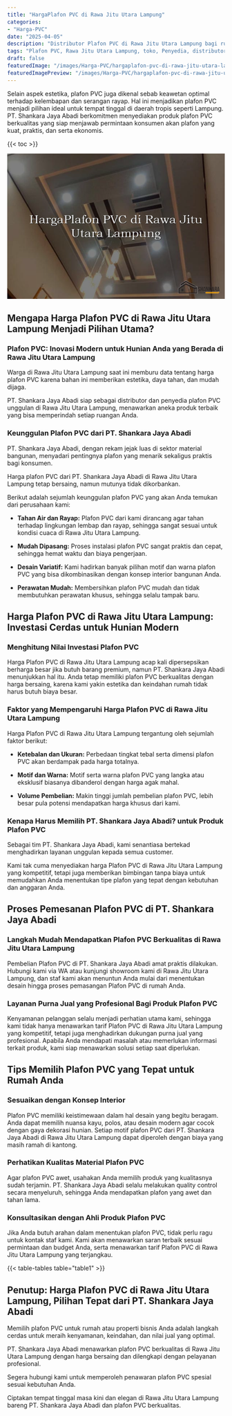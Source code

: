 ```yaml
---
title: "HargaPlafon PVC di Rawa Jitu Utara Lampung"
categories:
- "Harga-PVC"
date: "2025-04-05"
description: "Distributor Plafon PVC di Rawa Jitu Utara Lampung bagi rumah, perkantoran, dan ritel. Produk berkualitas, pilihan motif, pilihan warna modern, beserta jasa pemasangan ditangani oleh tim ahli serta kepastian resmi!|Jasa distribusi Plafon PVC di Rawa Jitu Utara Lampung bagi keperluan tempat tinggal, perkantoran, atau toko, dengan material berkualitas dan pemasangan oleh tim ahli dan jaminan resmi.|Solusi Plafon PVC di Rawa Jitu Utara Lampung yang andal untuk hunian, kantor, serta ritel, bersama produk berkualitas dan instalasi ditangani oleh teknisi berpengalaman dan kepastian resmi.|Distribusi Plafon PVC di Rawa Jitu Utara Lampung untuk hunian, perkantoran, dan gerai, beserta produk terbaik dan instalasi oleh tenaga ahli berpengalaman, disertai dengan garansi resmi.}"
tags: "Plafon PVC, Rawa Jitu Utara Lampung, toko, Penyedia, distributor"
draft: false
featuredImage: "/images/Harga-PVC/hargaplafon-pvc-di-rawa-jitu-utara-lampung.png"
featuredImagePreview: "/images/Harga-PVC/hargaplafon-pvc-di-rawa-jitu-utara-lampung.png"
---
```


Selain aspek estetika, plafon PVC juga dikenal sebab keawetan optimal terhadap kelembapan dan serangan rayap. Hal ini menjadikan plafon PVC menjadi pilihan ideal untuk tempat tinggal di daerah tropis seperti Lampung. PT. Shankara Jaya Abadi berkomitmen menyediakan produk plafon PVC berkualitas yang siap menjawab permintaan konsumen akan plafon yang kuat, praktis, dan serta ekonomis.

{{< toc >}}

![HargaPlafon PVC di Rawa Jitu Utara Lampung](/images/Harga-PVC/HargaPlafon-PVC-di-Rawa-Jitu-Utara-Lampung.png)

## Mengapa Harga Plafon PVC di Rawa Jitu Utara Lampung Menjadi Pilihan Utama?

### Plafon PVC: Inovasi Modern untuk Hunian Anda yang Berada di Rawa Jitu Utara Lampung

Warga di Rawa Jitu Utara Lampung saat ini memburu data tentang harga plafon PVC karena bahan ini memberikan estetika, daya tahan, dan mudah dijaga.

PT. Shankara Jaya Abadi siap sebagai distributor dan penyedia plafon PVC unggulan di Rawa Jitu Utara Lampung, menawarkan aneka produk terbaik yang bisa memperindah setiap ruangan Anda.

### Keunggulan Plafon PVC dari PT. Shankara Jaya Abadi

PT. Shankara Jaya Abadi, dengan rekam jejak luas di sektor material bangunan, menyadari pentingnya plafon yang menarik sekaligus praktis bagi konsumen.

Harga plafon PVC dari PT. Shankara Jaya Abadi di Rawa Jitu Utara Lampung tetap bersaing, namun mutunya tidak dikorbankan.

Berikut adalah sejumlah keunggulan plafon PVC yang akan Anda temukan dari perusahaan kami:

- **Tahan Air dan Rayap:** Plafon PVC dari kami dirancang agar tahan terhadap lingkungan lembap dan rayap, sehingga sangat sesuai untuk kondisi cuaca di Rawa Jitu Utara Lampung.

- **Mudah Dipasang:** Proses instalasi plafon PVC sangat praktis dan cepat, sehingga hemat waktu dan biaya pengerjaan.

- **Desain Variatif:** Kami hadirkan banyak pilihan motif dan warna plafon PVC yang bisa dikombinasikan dengan konsep interior bangunan Anda.

- **Perawatan Mudah:** Membersihkan plafon PVC mudah dan tidak membutuhkan perawatan khusus, sehingga selalu tampak baru.

## Harga Plafon PVC di Rawa Jitu Utara Lampung: Investasi Cerdas untuk Hunian Modern

### Menghitung Nilai Investasi Plafon PVC

Harga Plafon PVC di Rawa Jitu Utara Lampung acap kali dipersepsikan berharga besar jika butuh barang premium, namun PT. Shankara Jaya Abadi menunjukkan hal itu. Anda tetap memiliki plafon PVC berkualitas dengan harga bersaing, karena kami yakin estetika dan keindahan rumah tidak harus butuh biaya besar.

### Faktor yang Mempengaruhi Harga Plafon PVC di Rawa Jitu Utara Lampung

Harga Plafon PVC di Rawa Jitu Utara Lampung tergantung oleh sejumlah faktor berikut:

- **Ketebalan dan Ukuran:** Perbedaan tingkat tebal serta dimensi plafon PVC akan berdampak pada harga totalnya.

- **Motif dan Warna:** Motif serta warna plafon PVC yang langka atau eksklusif biasanya dibanderol dengan harga agak mahal.

- **Volume Pembelian:** Makin tinggi jumlah pembelian plafon PVC, lebih besar pula potensi mendapatkan harga khusus dari kami.

### Kenapa Harus Memilih PT. Shankara Jaya Abadi? untuk Produk Plafon PVC

Sebagai tim PT. Shankara Jaya Abadi, kami senantiasa bertekad menghadirkan layanan unggulan kepada semua customer.

Kami tak cuma menyediakan harga Plafon PVC di Rawa Jitu Utara Lampung yang kompetitif, tetapi juga memberikan bimbingan tanpa biaya untuk memudahkan Anda menentukan tipe plafon yang tepat dengan kebutuhan dan anggaran Anda.

## Proses Pemesanan Plafon PVC di PT. Shankara Jaya Abadi

### Langkah Mudah Mendapatkan Plafon PVC Berkualitas di Rawa Jitu Utara Lampung

Pembelian Plafon PVC di PT. Shankara Jaya Abadi amat praktis dilakukan. Hubungi kami via WA atau kunjungi showroom kami di Rawa Jitu Utara Lampung, dan staf kami akan menuntun Anda mulai dari menentukan desain hingga proses pemasangan Plafon PVC di rumah Anda.

### Layanan Purna Jual yang Profesional Bagi Produk Plafon PVC

Kenyamanan pelanggan selalu menjadi perhatian utama kami, sehingga kami tidak hanya menawarkan tarif Plafon PVC di Rawa Jitu Utara Lampung yang kompetitif, tetapi juga menghadirkan dukungan purna jual yang profesional. Apabila Anda mendapati masalah atau memerlukan informasi terkait produk, kami siap menawarkan solusi setiap saat diperlukan.

## Tips Memilih Plafon PVC yang Tepat untuk Rumah Anda

### Sesuaikan dengan Konsep Interior

Plafon PVC memiliki keistimewaan dalam hal desain yang begitu beragam. Anda dapat memilih nuansa kayu, polos, atau desain modern agar cocok dengan gaya dekorasi hunian. Setiap motif plafon PVC dari PT. Shankara Jaya Abadi di Rawa Jitu Utara Lampung dapat diperoleh dengan biaya yang masih ramah di kantong.

### Perhatikan Kualitas Material Plafon PVC

Agar plafon PVC awet, usahakan Anda memilih produk yang kualitasnya sudah terjamin. PT. Shankara Jaya Abadi selalu melakukan quality control secara menyeluruh, sehingga Anda mendapatkan plafon yang awet dan tahan lama.

### Konsultasikan dengan Ahli Produk Plafon PVC

Jika Anda butuh arahan dalam menentukan plafon PVC, tidak perlu ragu untuk kontak staf kami. Kami akan menawarkan saran terbaik sesuai permintaan dan budget Anda, serta menawarkan tarif Plafon PVC di Rawa Jitu Utara Lampung yang terjangkau.

{{< table-tables table="table1" >}}

## Penutup: Harga Plafon PVC di Rawa Jitu Utara Lampung, Pilihan Tepat dari PT. Shankara Jaya Abadi

Memilih plafon PVC untuk rumah atau properti bisnis Anda adalah langkah cerdas untuk meraih kenyamanan, keindahan, dan nilai jual yang optimal.

PT. Shankara Jaya Abadi menawarkan plafon PVC berkualitas di Rawa Jitu Utara Lampung dengan harga bersaing dan dilengkapi dengan pelayanan profesional.

Segera hubungi kami untuk memperoleh penawaran plafon PVC spesial sesuai kebutuhan Anda.

Ciptakan tempat tinggal masa kini dan elegan di Rawa Jitu Utara Lampung bareng PT. Shankara Jaya Abadi dan plafon PVC berkualitas.

